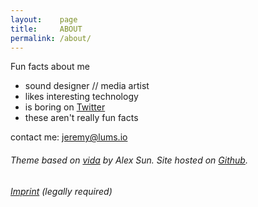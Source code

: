 ```yaml
---
layout:    page
title:     ABOUT
permalink: /about/
---
```


Fun facts about me

- sound designer // media artist
- likes interesting technology
- is boring on [Twitter](https://twitter.com/lumsdnb)
- these aren't really fun facts

contact me: jeremy@lums.io

###### Theme based on [vida](https://github.com/syaning/vida) by Alex Sun. Site hosted on [Github](https://pages.github.com/).
###### [Imprint](/imprint) (legally required)